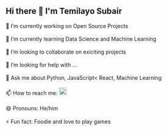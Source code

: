 ## Hi there 👋 I'm Temilayo Subair



 🔭 I’m currently working on Open Source Projects
<br>
<br>
 🌱 I’m currently learning Data Science and Machine Learning
<br>
<br>
 👯 I’m looking to collaborate on exiciting projects
<br>
<br>
 🤔 I’m looking for help with ...
<br>
<br>
 💬 Ask me about Python, JavaScript< React, Machine Learning
<br>
<br>
 📫 How to reach me: <a href='twiiter.com/temi_subair'><img height="20px"  src="https://img.icons8.com/android/24/000000/twitter.png"/></a>
<br>
<br>
😄 Pronouns: He/him
<br>
<br>
⚡ Fun fact: Foodie and love to play games

